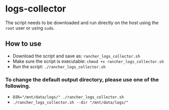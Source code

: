 # logs-collector

The script needs to be downloaded and run directly on the host using the `root` user or using `sudo`.

## How to use

* Download the script and save as: `rancher_logs_collector.sh`
* Make sure the script is executable: `chmod +x rancher_logs_collector.sh`
* Run the script: `./rancher_logs_collector.sh`

### To change the default output directory, please use one of the following.
* `DIR="/mnt/data/logs/" ./rancher_logs_collector.sh`
* `./rancher_logs_collector.sh --dir "/mnt/data/logs/"`

